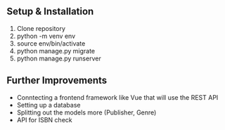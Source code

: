 ## Setup & Installation

1. Clone repository
2. python -m venv env
3. source env/bin/activate
4. python manage.py migrate
5. python manage.py runserver


## Further Improvements
- Conntecting a frontend framework like Vue that will use the REST API
- Setting up a database
- Splitting out the models more (Publisher, Genre)
- API for ISBN check
